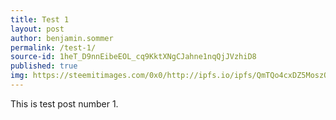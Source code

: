 ```yaml
---
title: Test 1
layout: post
author: benjamin.sommer
permalink: /test-1/
source-id: 1heT_D9nnEibeEOL_cq9KktXNgCJahne1nqQjJVzhiD8
published: true
img: https://steemitimages.com/0x0/http://ipfs.io/ipfs/QmTQo4cxDZ5MoszQAK93JyhFedeMuj7j4x5P7tQnvRi4A5
---
```

This is test post number 1.

